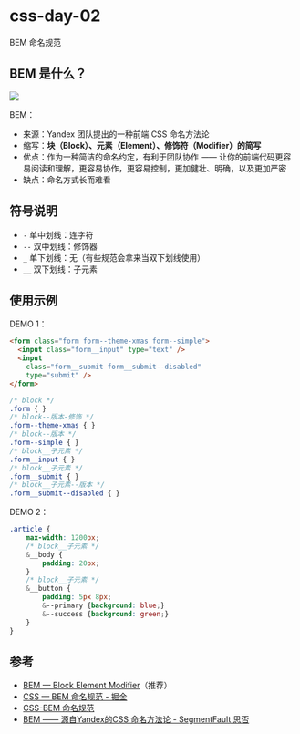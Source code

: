 # css-day-02

BEM 命名规范

## BEM 是什么？

![](https://s1.mintiny.com/bhtc328/i/2024/02/28/1ar339.png)


BEM：
- 来源：Yandex 团队提出的一种前端 CSS 命名方法论
- 缩写：**块（Block）、元素（Element）、修饰符（Modifier）的简写**
- 优点：作为一种简洁的命名约定，有利于团队协作 —— 让你的前端代码更容易阅读和理解，更容易协作，更容易控制，更加健壮、明确，以及更加严密
- 缺点：命名方式长而难看

## 符号说明

- `-` 单中划线：连字符
- `--` 双中划线：修饰器
- `_` 单下划线：无（有些规范会拿来当双下划线使用）
- `__` 双下划线：子元素

## 使用示例

DEMO 1：

```html
<form class="form form--theme-xmas form--simple">
  <input class="form__input" type="text" />
  <input
    class="form__submit form__submit--disabled"
    type="submit" />
</form>
```

```css
/* block */
.form { }
/* block--版本-修饰 */
.form--theme-xmas { }
/* block--版本 */
.form--simple { }
/* block__子元素 */
.form__input { }
/* block__子元素 */
.form__submit { }
/* block__子元素--版本 */
.form__submit--disabled { }
```

DEMO 2：

```css
.article {
    max-width: 1200px;
    /* block__子元素 */
    &__body {
        padding: 20px;
    }
    /* block__子元素 */
    &__button {
        padding: 5px 8px;
        &--primary {background: blue;}
        &--success {background: green;}
    }
}
```

## 参考

- [BEM — Block Element Modifier](https://getbem.com/)（推荐）
- [CSS — BEM 命名规范 - 掘金](https://juejin.cn/post/6844903672162304013)
- [CSS-BEM 命名规范](https://bemcss.com/)
- [BEM —— 源自Yandex的CSS 命名方法论 - SegmentFault 思否](https://segmentfault.com/a/1190000000391762)